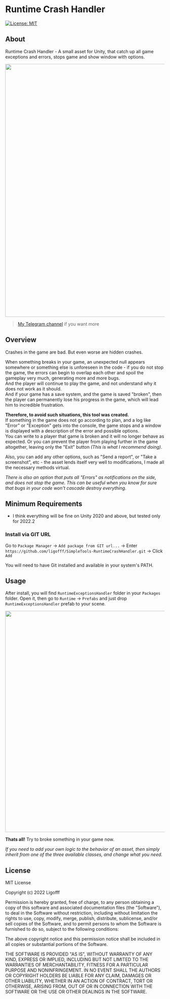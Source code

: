 # Runtime Crash Handler
[![License: MIT](https://img.shields.io/badge/License-MIT-blue.svg)](https://opensource.org/licenses/MIT)


## About
Runtime Crash Handler - A small asset for Unity, that catch up all game exceptions and errors, stops game and show window with options.<br />

<p align="center">
  <img width="800" src="https://user-images.githubusercontent.com/44195161/230169674-55394c54-e43a-4859-8871-b34a2e83dfc2.png">
</p>

> [My Telegram channel](https://t.me/ligofff_blog) if you want more

## Overview
Crashes in the game are bad. But even worse are hidden crashes.

When something breaks in your game, an unexpected null appears somewhere or something else is unforeseen in the code - if you do not stop the game, the errors can begin to overlap each other and spoil the gameplay very much, generating more and more bugs.<br />
And the player will continue to play the game, and not understand why it does not work as it should.<br />
And if your game has a save system, and the game is saved "broken", then the player can permanently lose his progress in the game, which will lead him to incredible frustration.

**Therefore, to avoid such situations, this tool was created.**<br />
If something in the game does not go according to plan, and a log like "Error" or "Exception" gets into the console, the game stops and a window is displayed with a description of the error and possible options.<br />
You can write to a player that game is broken and it will no longer behave as expected. Or you can prevent the player from playing further in the game altogether, leaving only the "Exit" button *(This is what I recommend doing)*.<br />

Also, you can add any other options, such as "Send a report", or "Take a screenshot", etc - the asset lends itself very well to modifications, I made all the necessary methods virtual.

*There is also an option that puts all "Errors" as notifications on the side, and does not stop the game. This can be useful when you know for sure that bugs in your code won't cascade destroy everything.*

## Minimum Requirements
* I think everything will be fine on Unity 2020 and above, but tested only for 2022.2

### Install via GIT URL
Go to ```Package Manager``` -> ```Add package from GIT url...``` -> Enter ```https://github.com/ligofff/SimpleTools-RuntimeCrashHandler.git``` -> Click ```Add```

You will need to have Git installed and available in your system's PATH.

## Usage

After install, you will find ```RuntimeExceptionsHandler``` folder in your ```Packages``` folder.
Open it, then go to ```Runtime``` -> ```Prefabs``` and just drop ```RuntimeExceptionsHandler``` prefab to your scene.

<p align="center">
  <img width="700" src="https://user-images.githubusercontent.com/44195161/230177030-95b7d18a-7af6-4f48-83d6-76467eb07d01.png">
</p>

**Thats all!** Try to broke something in your game now.

*If you need to add your own logic to the behavior of an asset, then simply inherit from one of the three available classes, and change what you need.*

## License

MIT License

Copyright (c) 2022 Ligofff

Permission is hereby granted, free of charge, to any person obtaining
a copy of this software and associated documentation files (the
"Software"), to deal in the Software without restriction, including
without limitation the rights to use, copy, modify, merge, publish,
distribute, sublicense, and/or sell copies of the Software, and to
permit persons to whom the Software is furnished to do so, subject to
the following conditions:

The above copyright notice and this permission notice shall be
included in all copies or substantial portions of the Software.

THE SOFTWARE IS PROVIDED "AS IS", WITHOUT WARRANTY OF ANY KIND,
EXPRESS OR IMPLIED, INCLUDING BUT NOT LIMITED TO THE WARRANTIES OF
MERCHANTABILITY, FITNESS FOR A PARTICULAR PURPOSE AND
NONINFRINGEMENT. IN NO EVENT SHALL THE AUTHORS OR COPYRIGHT HOLDERS BE
LIABLE FOR ANY CLAIM, DAMAGES OR OTHER LIABILITY, WHETHER IN AN ACTION
OF CONTRACT, TORT OR OTHERWISE, ARISING FROM, OUT OF OR IN CONNECTION
WITH THE SOFTWARE OR THE USE OR OTHER DEALINGS IN THE SOFTWARE.
